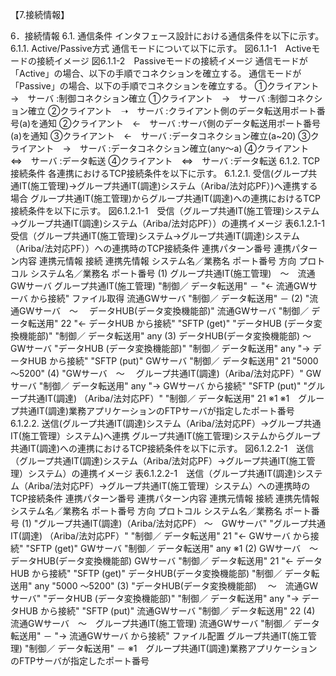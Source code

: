 【7.接続情報】

6．接続情報        	6.1. 通信条件    		インタフェース設計における通信条件を以下に示す。        	6.1.1. Active/Passive方式    		通信モードについて以下に示す。                                図6.1.1-1　Activeモードの接続イメージ    図6.1.1-2　Passiveモードの接続イメージ            		通信モードが「Active」の場合、以下の手順でコネクションを確立する。    通信モードが「Passive」の場合、以下の手順でコネクションを確立する。    		①クライアント　→　サーバ    :制御コネクション確立    ①クライアント　→　サーバ    :制御コネクション確立    		②クライアント　➝　サーバ    :クライアント側のデータ転送用ポート番号(a)を通知    ②クライアント　←　サーバ    :サーバ側のデータ転送用ポート番号(a)を通知    		③クライアント　←　サーバ    :データコネクション確立(a~20)    ③クライアント　→　サーバ    :データコネクション確立(any～a)    		④クライアント　⇔　サーバ    :データ転送    ④クライアント　⇔　サーバ    :データ転送                    	6.1.2. TCP接続条件    		各連携におけるTCP接続条件を以下に示す。                            	6.1.2.1. 受信(グループ共通IT(施工管理)→グループ共通IT(調達)システム（Ariba/法対応PF）)へ連携する場合    		グループ共通IT(施工管理)からグループ共通IT(調達)への連携におけるTCP接続条件を以下に示す。                        図6.1.2.1-1　受信（グループ共通IT(施工管理)システム→グループ共通IT(調達)システム（Ariba/法対応PF））の連携イメージ                表6.1.2.1-1　受信（グループ共通IT(施工管理)システム→グループ共通IT(調達)システム（Ariba/法対応PF））への連携時のTCP接続条件    	連携パターン番号    連携パターン内容    連携元情報    接続    連携先情報        システム名／業務名    ポート番号    方向						プロトコル						システム名／業務名    ポート番号    	(1)    グループ共通IT(施工管理)　～　流通GWサーバ    グループ共通IT(施工管理)    "制御／
データ転送用"				－				"←
流通GWサーバ
から接続"						ファイル取得						流通GWサーバ    "制御／
データ転送用"				－            	(2)    "流通GWサーバ　～　
データHUB(データ変換機能部)"    流通GWサーバ    "制御／
データ転送用"				22				"←
データHUB
から接続"						"SFTP
(get)"						"データHUB
(データ変換機能部)"    "制御／
データ転送用"				any            	(3)    データHUB(データ変換機能部)  ～　GWサーバ    "データHUB
(データ変換機能部)"    "制御／
データ転送用"				any				"→
データHUB
から接続"						"SFTP
(put)"						GWサーバ    "制御／
データ転送用"				21        "5000
～5200"        	(4)    "GWサーバ　～　
グループ共通IT(調達)（Ariba/法対応PF）"    GWサーバ    "制御／
データ転送用"				any				"→
GWサーバ
から接続"						"SFTP
(put)"						"グループ共通IT(調達)
（Ariba/法対応PF）"    "制御／
データ転送用"				21        ※1            ※1　グループ共通IT(調達)業務アプリケーションのFTPサーバが指定したポート番号            	6.1.2.2. 送信(グループ共通IT(調達)システム（Ariba/法対応PF）→グループ共通IT(施工管理）システム)へ連携    		グループ共通IT(施工管理)システムからグループ共通IT(調達)への連携におけるTCP接続条件を以下に示す。                                                                                                                                                図6.1.2.2-1　送信（グループ共通IT(調達)システム（Ariba/法対応PF）→グループ共通IT(施工管理）システム）の連携イメージ                表6.1.2.2-1　送信（グループ共通IT(調達)システム（Ariba/法対応PF）→グループ共通IT(施工管理）システム）への連携時のTCP接続条件    	連携パターン番号    連携パターン内容    連携元情報    接続    連携先情報        システム名／業務名    ポート番号    方向						プロトコル						システム名／業務名    ポート番号    	(1)    "グループ共通IT(調達)（Ariba/法対応PF）
～　GWサーバ"    "グループ共通IT(調達)
（Ariba/法対応PF）"    "制御／
データ転送用"				21				"←
GWサーバ
から接続"						"SFTP
(get)"						GWサーバ    "制御／
データ転送用"				any        ※1        	(2)    GWサーバ　～　データHUB(データ変換機能部)    GWサーバ    "制御／
データ転送用"				21				"←
データHUB
から接続"						"SFTP
(get)"						データHUB(データ変換機能部)    "制御／
データ転送用"				any        "5000
～5200"        	(3)    "データHUB(データ変換機能部)　
～　流通GWサーバ"    "データHUB
(データ変換機能部)"    "制御／
データ転送用"				any				"→
データHUB
から接続"						"SFTP
(put)"						流通GWサーバ    "制御／
データ転送用"				22            	(4)    流通GWサーバ　～　グループ共通IT(施工管理)    流通GWサーバ    "制御／
データ転送用"				－				"→
流通GWサーバ
から接続"						ファイル配置						グループ共通IT(施工管理)    "制御／
データ転送用"				－                ※1　グループ共通IT(調達)業務アプリケーションのFTPサーバが指定したポート番号            
